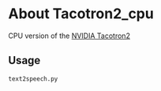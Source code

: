 # About Tacotron2_cpu
CPU version of the [NVIDIA Tacotron2](https://github.com/NVIDIA/tacotron2)

## Usage
`text2speech.py`
